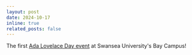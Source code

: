 ```yaml
---
layout: post
date: 2024-10-17
inline: true
related_posts: false
---
```


The first [Ada Lovelace Day event](https://qsimeng.github.io/wimcs-site/events/) at Swansea University's Bay Campus!
